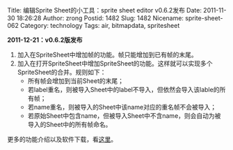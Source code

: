 Title: 编辑Sprite Sheet的小工具：sprite sheet editor v0.6.2发布
Date: 2011-11-30 18:26:28
Author: zrong
Postid: 1482
Slug: 1482
Nicename: sprite-sheet-062
Category: technology
Tags: air, bitmapdata, spritesheet

**2011-12-21：v0.6.2版发布**

1.  加入在SpriteSheet中增加帧的功能。帧只能增加到已有帧的末尾。
2.  加入在打开SpriteSheet中增加SpriteSheet的功能。这样就可以实现多个SpriteSheet的合并。规则如下：
    -   所有帧会增加到当前Sheet的末尾；
    -   若label重名，则被导入Sheet中的label不导入，但依然会导入该lable的所有帧；
    -   若name重名，则被导入的Sheet中该name对应的重名帧不会被导入；
    -   若原始Sheet中包含name，但被导入Sheet中不含name，则会自动为被导入的Sheet中的所有帧命名。

更多的功能介绍以及软件下载，看[这里](http://zengrong.net/sprite_sheet_editor)。

